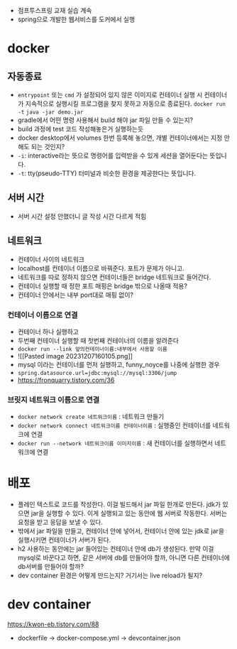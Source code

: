 - 점프투스프링 교재 실습 계속
- spring으로 개발한 웹서비스를 도커에서 실행
# docker
## 자동종료
- `entrypoint` 또는 `cmd` 가 설정되어 있지 않은 이미지로 컨테이너 실행 시 컨테이너가 지속적으로 실행시킬 프로그램을 찾지 못하고 자동으로 종료된다.
`docker run -t`
`java -jar demo.jar`
- gradle에서 어떤 명령 사용해서 build 해야 jar 파일 만들 수 있는지?
- build 과정에 test 코드 작성해놓은거 실행하는듯
- docker desktop에서 volumes 한번 등록해 놓으면, 개별 컨테이너에서는 지정 안해도 되는 것인지?
- `-i`: interactive라는 뜻으로 명령어를 입력받을 수 있게 세션을 열어둔다는 뜻입니다.  
- `-t`: tty(pseudo-TTY) 터미널과 비슷한 환경을 제공한다는 뜻입니다.
## 서버 시간
- 서버 시간 설정 안했더니 글 작성 시간 다르게 적힘

## 네트워크
- 컨테이너 사이의 네트워크
- localhost를 컨테이너 이름으로 바꿔준다. 포트가 문제가 아니고.
- 네트워크를 따로 정하지 않으면 컨테이너들은 bridge 네트워크로 들어간다.
- 컨테이너 실행할 때 정한 포트 매핑은 bridge 밖으로 나올때 적용?
- 컨테이너 안에서는 내부 port대로 매핑 없이?
### 컨테이너 이름으로 연결
- 컨테이너 하나 실행하고
- 두번째 컨테이너 실행할 때 첫번째 컨테이너의 이름을 알려준다
- `docker run --link 앞의컨테이너이름:내부에서 사용할 이름`
- ![[Pasted image 20231207160105.png]]
- mysql 이라는 컨테이너를 먼저 실행하고, funny_noyce를 나중에 실행한 경우
- `spring.datasource.url=jdbc:mysql://mysql:3306/jump`
- https://fronquarry.tistory.com/36
### 브릿지 네트워크 이름으로 연결
- `docker network create 네트워크이름` : 네트워크 만들기
- `docker network connect 네트워크이름 컨테이너이름` : 실행중인 컨테이너를 네트워크에 연결
- `docker run --network 네트워크이름 이미지이름` : 새 컨테이너를 실행하면서 네트워크에 연결
# 배포
- 플레인 텍스트로 코드를 작성한다. 이걸 빌드해서 jar 파일 한개로 만든다. jdk가 있으면 jar을 실행할 수 있다. 이게 실행되고 있는 동안에 웹 서버로 작동한다. 서버는 요청을 받고 응답을 보낼 수 있다.
- 밖에서 jar 파일을 만들고, 컨테이너 안에 넣어서, 컨테이너 안에 있는 jdk로 jar을 실행시키면 컨테이너가 서버가 된다.
- h2 사용하는 동안에는 jar 들어있는 컨테이너 안에 db가 생성된다. 만약 이걸 mysql로 바꾼다고 하면, 같은 서버에 db를 만들어야 할까, 아니면 다른 컨테이너에 db서버를 만들어야 할까?
- dev container 환경은 어떻게 만드는지? 거기서는 live reload가 될지?
# dev container
https://kwon-eb.tistory.com/88
- dockerfile -> docker-compose.yml -> devcontainer.json